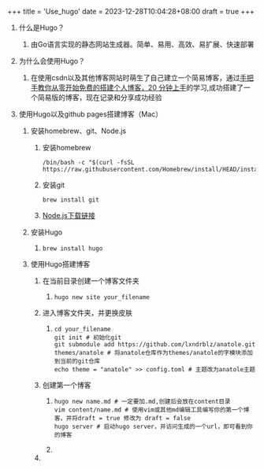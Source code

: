 +++
title = 'Use_hugo'
date = 2023-12-28T10:04:28+08:00
draft = true
+++



1. 什么是Hugo？

   1. 由Go语言实现的静态网站生成器。简单、易用、高效、易扩展、快速部署

2. 为什么会使用Hugo？

   1. 在使用csdn以及其他博客网站时萌生了自己建立一个简易博客，通过[手把手教你从零开始免费的搭建个人博客，20 分钟上手](https://www.youtube.com/watch?v=dbtMf3kXUfw)的学习,成功搭建了一个简易版的博客，现在记录和分享成功经验

3. 使用Hugo以及github pages搭建博客（Mac）

   1. 安装homebrew、git、Node.js

      1. 安装homebrew

         ```shell
         /bin/bash -c "$(curl -fsSL https://raw.githubusercontent.com/Homebrew/install/HEAD/install.sh)"
         ```

      2. 安装git
   
         ```shell
         brew install git
         ```
   
      3. [Node.js下载链接](https://nodejs.org/en/download/)
   
   2. 安装Hugo
   
      1. ```shell
         brew install hugo
         ```
   
   3. 使用Hugo搭建博客
   
      1. 在当前目录创建一个博客文件夹
   
         1. ```shell
            hugo new site your_filename
            ```
   
      2. 进入博客文件夹，并更换皮肤
   
         1. ```shell
            cd your_filename
            git init # 初始化git
            git submodule add https://github.com/lxndrblz/anatole.git themes/anatole # 将anatole仓库作为themes/anatole的字模块添加到当前的git仓库 
            echo theme = "anatole" >> config.toml # 主题改为anatole主题
            ```
   
      3. 创建第一个博客
   
         1. ```shell
            hugo new name.md # 一定要加.md,创建后会放在content目录
            vim content/name.md # 使用vim或其他md编辑工具编写你的第一个博客，并将draft = true 修改为 draft = false
            hugo server # 启动hugo server，并访问生成的一个url，即可看到你的博客
            
            ```
   
         2. 
   
      4. 
   
   
   
   





